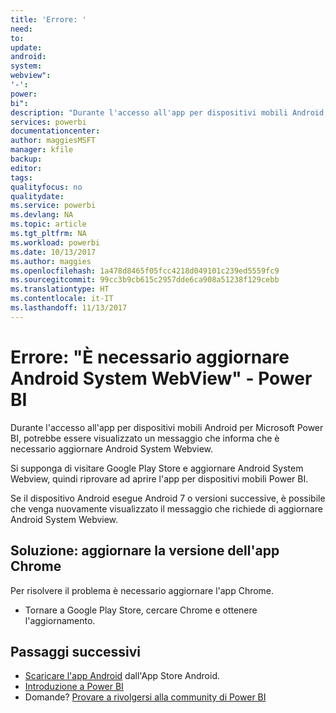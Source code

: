 ```yaml
---
title: 'Errore: '
need: 
to: 
update: 
android: 
system: 
webview": 
'-': 
power: 
bi": 
description: "Durante l'accesso all'app per dispositivi mobili Android, potrebbe essere visualizzato un messaggio che informa che è necessario aggiornare Android System Webview."
services: powerbi
documentationcenter: 
author: maggiesMSFT
manager: kfile
backup: 
editor: 
tags: 
qualityfocus: no
qualitydate: 
ms.service: powerbi
ms.devlang: NA
ms.topic: article
ms.tgt_pltfrm: NA
ms.workload: powerbi
ms.date: 10/13/2017
ms.author: maggies
ms.openlocfilehash: 1a478d8465f05fcc4218d049101c239ed5559fc9
ms.sourcegitcommit: 99cc3b9cb615c2957dde6ca908a51238f129cebb
ms.translationtype: HT
ms.contentlocale: it-IT
ms.lasthandoff: 11/13/2017
---
```

# <a name="error-need-to-update-android-system-webview---power-bi"></a>Errore: "È necessario aggiornare Android System WebView" - Power BI
Durante l'accesso all'app per dispositivi mobili Android per Microsoft Power BI, potrebbe essere visualizzato un messaggio che informa che è necessario aggiornare Android System Webview. 

Si supponga di visitare Google Play Store e aggiornare Android System Webview, quindi riprovare ad aprire l'app per dispositivi mobili Power BI. 

Se il dispositivo Android esegue Android 7 o versioni successive, è possibile che venga nuovamente visualizzato il messaggio che richiede di aggiornare Android System Webview. 

## <a name="solution-upgrade-your-version-of-the-chrome-app"></a>Soluzione: aggiornare la versione dell'app Chrome
Per risolvere il problema è necessario aggiornare l'app Chrome. 

* Tornare a Google Play Store, cercare Chrome e ottenere l'aggiornamento.

## <a name="next-steps"></a>Passaggi successivi
* [Scaricare l'app Android](http://go.microsoft.com/fwlink/?LinkID=544867) dall'App Store Android.
* [Introduzione a Power BI](service-get-started.md)
* Domande? [Provare a rivolgersi alla community di Power BI](http://community.powerbi.com/)

